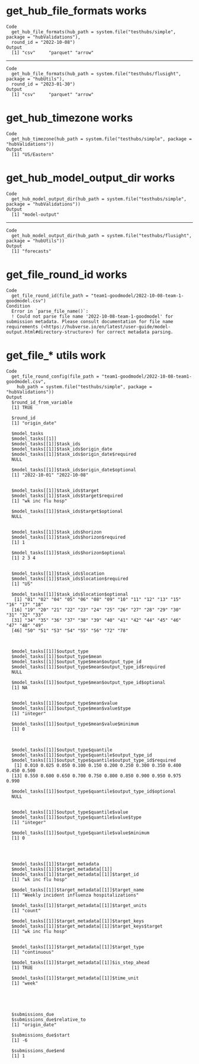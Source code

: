 # get_hub_file_formats works

    Code
      get_hub_file_formats(hub_path = system.file("testhubs/simple", package = "hubValidations"),
      round_id = "2022-10-08")
    Output
      [1] "csv"     "parquet" "arrow"  

---

    Code
      get_hub_file_formats(hub_path = system.file("testhubs/flusight", package = "hubUtils"),
      round_id = "2023-01-30")
    Output
      [1] "csv"     "parquet" "arrow"  

# get_hub_timezone works

    Code
      get_hub_timezone(hub_path = system.file("testhubs/simple", package = "hubValidations"))
    Output
      [1] "US/Eastern"

# get_hub_model_output_dir works

    Code
      get_hub_model_output_dir(hub_path = system.file("testhubs/simple", package = "hubValidations"))
    Output
      [1] "model-output"

---

    Code
      get_hub_model_output_dir(hub_path = system.file("testhubs/flusight", package = "hubUtils"))
    Output
      [1] "forecasts"

# get_file_round_id works

    Code
      get_file_round_id(file_path = "team1-goodmodel/2022-10-08-team-1-goodmodel.csv")
    Condition
      Error in `parse_file_name()`:
      ! Could not parse file name '2022-10-08-team-1-goodmodel' for submission metadata. Please consult documentation for file name requirements (<https://hubverse.io/en/latest/user-guide/model-output.html#directory-structure>) for correct metadata parsing.

# get_file_* utils work

    Code
      get_file_round_config(file_path = "team1-goodmodel/2022-10-08-team1-goodmodel.csv",
        hub_path = system.file("testhubs/simple", package = "hubValidations"))
    Output
      $round_id_from_variable
      [1] TRUE
      
      $round_id
      [1] "origin_date"
      
      $model_tasks
      $model_tasks[[1]]
      $model_tasks[[1]]$task_ids
      $model_tasks[[1]]$task_ids$origin_date
      $model_tasks[[1]]$task_ids$origin_date$required
      NULL
      
      $model_tasks[[1]]$task_ids$origin_date$optional
      [1] "2022-10-01" "2022-10-08"
      
      
      $model_tasks[[1]]$task_ids$target
      $model_tasks[[1]]$task_ids$target$required
      [1] "wk inc flu hosp"
      
      $model_tasks[[1]]$task_ids$target$optional
      NULL
      
      
      $model_tasks[[1]]$task_ids$horizon
      $model_tasks[[1]]$task_ids$horizon$required
      [1] 1
      
      $model_tasks[[1]]$task_ids$horizon$optional
      [1] 2 3 4
      
      
      $model_tasks[[1]]$task_ids$location
      $model_tasks[[1]]$task_ids$location$required
      [1] "US"
      
      $model_tasks[[1]]$task_ids$location$optional
       [1] "01" "02" "04" "05" "06" "08" "09" "10" "11" "12" "13" "15" "16" "17" "18"
      [16] "19" "20" "21" "22" "23" "24" "25" "26" "27" "28" "29" "30" "31" "32" "33"
      [31] "34" "35" "36" "37" "38" "39" "40" "41" "42" "44" "45" "46" "47" "48" "49"
      [46] "50" "51" "53" "54" "55" "56" "72" "78"
      
      
      
      $model_tasks[[1]]$output_type
      $model_tasks[[1]]$output_type$mean
      $model_tasks[[1]]$output_type$mean$output_type_id
      $model_tasks[[1]]$output_type$mean$output_type_id$required
      NULL
      
      $model_tasks[[1]]$output_type$mean$output_type_id$optional
      [1] NA
      
      
      $model_tasks[[1]]$output_type$mean$value
      $model_tasks[[1]]$output_type$mean$value$type
      [1] "integer"
      
      $model_tasks[[1]]$output_type$mean$value$minimum
      [1] 0
      
      
      
      $model_tasks[[1]]$output_type$quantile
      $model_tasks[[1]]$output_type$quantile$output_type_id
      $model_tasks[[1]]$output_type$quantile$output_type_id$required
       [1] 0.010 0.025 0.050 0.100 0.150 0.200 0.250 0.300 0.350 0.400 0.450 0.500
      [13] 0.550 0.600 0.650 0.700 0.750 0.800 0.850 0.900 0.950 0.975 0.990
      
      $model_tasks[[1]]$output_type$quantile$output_type_id$optional
      NULL
      
      
      $model_tasks[[1]]$output_type$quantile$value
      $model_tasks[[1]]$output_type$quantile$value$type
      [1] "integer"
      
      $model_tasks[[1]]$output_type$quantile$value$minimum
      [1] 0
      
      
      
      
      $model_tasks[[1]]$target_metadata
      $model_tasks[[1]]$target_metadata[[1]]
      $model_tasks[[1]]$target_metadata[[1]]$target_id
      [1] "wk inc flu hosp"
      
      $model_tasks[[1]]$target_metadata[[1]]$target_name
      [1] "Weekly incident influenza hospitalizations"
      
      $model_tasks[[1]]$target_metadata[[1]]$target_units
      [1] "count"
      
      $model_tasks[[1]]$target_metadata[[1]]$target_keys
      $model_tasks[[1]]$target_metadata[[1]]$target_keys$target
      [1] "wk inc flu hosp"
      
      
      $model_tasks[[1]]$target_metadata[[1]]$target_type
      [1] "continuous"
      
      $model_tasks[[1]]$target_metadata[[1]]$is_step_ahead
      [1] TRUE
      
      $model_tasks[[1]]$target_metadata[[1]]$time_unit
      [1] "week"
      
      
      
      
      
      $submissions_due
      $submissions_due$relative_to
      [1] "origin_date"
      
      $submissions_due$start
      [1] -6
      
      $submissions_due$end
      [1] 1
      
      

